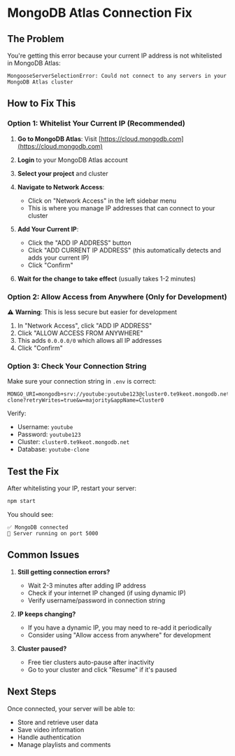 # MongoDB Atlas Connection Fix

## The Problem
You're getting this error because your current IP address is not whitelisted in MongoDB Atlas:
```
MongooseServerSelectionError: Could not connect to any servers in your MongoDB Atlas cluster
```

## How to Fix This

### Option 1: Whitelist Your Current IP (Recommended)

1. **Go to MongoDB Atlas**: Visit [https://cloud.mongodb.com](https://cloud.mongodb.com)

2. **Login** to your MongoDB Atlas account

3. **Select your project** and cluster

4. **Navigate to Network Access**:
   - Click on "Network Access" in the left sidebar menu
   - This is where you manage IP addresses that can connect to your cluster

5. **Add Your Current IP**:
   - Click the "ADD IP ADDRESS" button
   - Click "ADD CURRENT IP ADDRESS" (this automatically detects and adds your current IP)
   - Click "Confirm"

6. **Wait for the change to take effect** (usually takes 1-2 minutes)

### Option 2: Allow Access from Anywhere (Only for Development)

⚠️ **Warning**: This is less secure but easier for development

1. In "Network Access", click "ADD IP ADDRESS"
2. Click "ALLOW ACCESS FROM ANYWHERE" 
3. This adds `0.0.0.0/0` which allows all IP addresses
4. Click "Confirm"

### Option 3: Check Your Connection String

Make sure your connection string in `.env` is correct:
```
MONGO_URI=mongodb+srv://youtube:youtube123@cluster0.te9keot.mongodb.net/youtube-clone?retryWrites=true&w=majority&appName=Cluster0
```

Verify:
- Username: `youtube`
- Password: `youtube123` 
- Cluster: `cluster0.te9keot.mongodb.net`
- Database: `youtube-clone`

## Test the Fix

After whitelisting your IP, restart your server:
```bash
npm start
```

You should see:
```
✅ MongoDB connected
🚀 Server running on port 5000
```

## Common Issues

1. **Still getting connection errors?**
   - Wait 2-3 minutes after adding IP address
   - Check if your internet IP changed (if using dynamic IP)
   - Verify username/password in connection string

2. **IP keeps changing?**
   - If you have a dynamic IP, you may need to re-add it periodically
   - Consider using "Allow access from anywhere" for development

3. **Cluster paused?**
   - Free tier clusters auto-pause after inactivity
   - Go to your cluster and click "Resume" if it's paused

## Next Steps

Once connected, your server will be able to:
- Store and retrieve user data
- Save video information
- Handle authentication
- Manage playlists and comments
